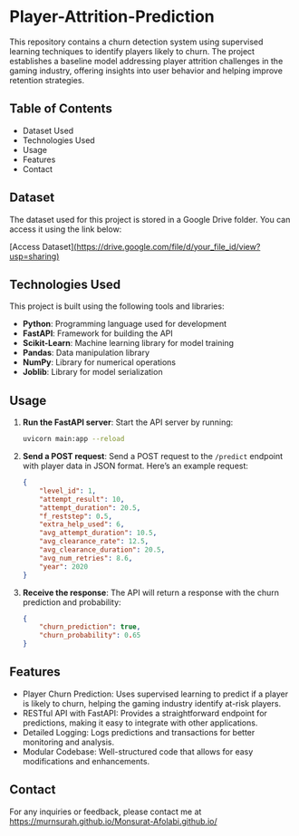 # Player-Attrition-Prediction
This repository contains a churn detection system using supervised learning techniques to identify players likely to churn. The project establishes a baseline model addressing player attrition challenges in the gaming industry, offering insights into user behavior and helping improve retention strategies.

## Table of Contents
- Dataset Used
- Technologies Used
- Usage
- Features
- Contact

## Dataset

The dataset used for this project is stored in a Google Drive folder. You can access it using the link below:

[Access Dataset][(https://drive.google.com/file/d/your_file_id/view?usp=sharing)](https://drive.google.com/drive/folders/10nbq9UnylQmtGKRvN_1yQYtXbOjRs80t?usp=drive_link)




## Technologies Used

This project is built using the following tools and libraries:

- **Python**: Programming language used for development
- **FastAPI**: Framework for building the API
- **Scikit-Learn**: Machine learning library for model training
- **Pandas**: Data manipulation library
- **NumPy**: Library for numerical operations
- **Joblib**: Library for model serialization


## Usage

1. **Run the FastAPI server**: Start the API server by running:
   ```bash
   uvicorn main:app --reload
2. **Send a POST request**: Send a POST request to the `/predict` endpoint with player data in JSON format. Here’s an example request:

   ```json
   {
       "level_id": 1,
       "attempt_result": 10,
       "attempt_duration": 20.5,
       "f_reststep": 0.5,
       "extra_help_used": 6,
       "avg_attempt_duration": 10.5,
       "avg_clearance_rate": 12.5,
       "avg_clearance_duration": 20.5,
       "avg_num_retries": 8.6,
       "year": 2020
   }

3. **Receive the response**: The API will return a response with the churn prediction and probability:

   ```json
   {
       "churn_prediction": true,
       "churn_probability": 0.65
   }


## Features
- Player Churn Prediction: Uses supervised learning to predict if a player is likely to churn, helping the gaming industry identify at-risk players.
- RESTful API with FastAPI: Provides a straightforward endpoint for predictions, making it easy to integrate with other applications.
- Detailed Logging: Logs predictions and transactions for better monitoring and analysis.
- Modular Codebase: Well-structured code that allows for easy modifications and enhancements.


## Contact
For any inquiries or feedback, please contact me at https://murnsurah.github.io/Monsurat-Afolabi.github.io/
